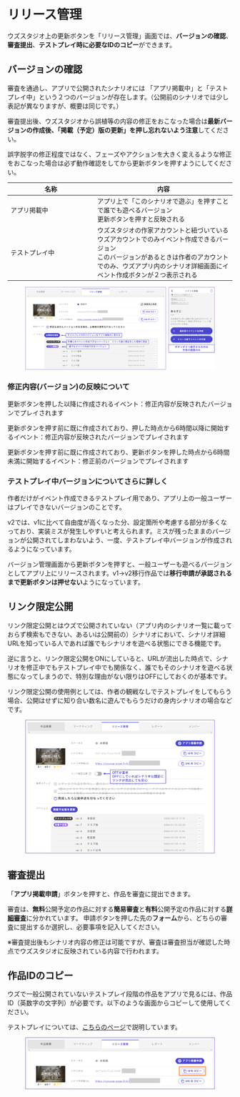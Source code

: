 # リリース管理

ウズスタジオ上の更新ボタンを「リリース管理」画面では、**バージョンの確認**、**審査提出**、**テストプレイ時に必要なIDのコピー**ができます。

## バージョンの確認

審査を通過し、アプリで公開されたシナリオには 「アプリ掲載中」と「テストプレイ中」という２つのバージョンが存在します。（公開前のシナリオでは少し表記が異なりますが、概要は同じです。）

審査提出後、ウズスタジオから誤植等の内容の修正をおこなった場合は**最新バージョンの作成後、「掲載（予定）版の更新」を押し忘れないよう注意**してください。

誤字脱字の修正程度ではなく、フェーズやアクションを大きく変えるような修正をおこなった場合は必ず動作確認をしてから更新ボタンを押すようにしてください。

<table><thead><tr><th width="180.33333333333331">名称</th><th>内容</th></tr></thead><tbody><tr><td>アプリ掲載中</td><td>アプリ上で「このシナリオで遊ぶ」を押すことで誰でも遊べるバージョン<br>更新ボタンを押すと反映される</td></tr><tr><td>テストプレイ中</td><td>ウズスタジオの作家アカウントと紐づいているウズアカウントでのみイベント作成できるバージョン<br>このバージョンがあるときは作者のアカウントでのみ、ウズアプリ内のシナリオ詳細画面にイベント作成ボタンが２つ表示される</td></tr></tbody></table>

<figure><img src="../.gitbook/assets/image (1) (1) (1) (1) (1) (1) (1).png" alt=""><figcaption></figcaption></figure>

### 修正内容(バージョン)の反映について

更新ボタンを押した以降に作成されるイベント：修正内容が反映されたバージョンでプレイされます

更新ボタンを押す前に既に作成されており、押した時点から6時間以降に開始するイベント：修正内容が反映されたバージョンでプレイされます

更新ボタンを押す前に既に作成されており、更新ボタンを押した時点から6時間未満に開始するイベント：修正前のバージョンでプレイされます

### テストプレイ中バージョンについてさらに詳しく

作者だけがイベント作成できるテストプレイ用であり、アプリ上の一般ユーザーはプレイできないバージョンのことです。

v2では、v1に比べて自由度が高くなった分、設定箇所や考慮する部分が多くなっており、実装ミスが発生しやすいと考えられます。ミスが残ったままのバージョンが公開されてしまわないよう、一度、テストプレイ中バージョンが作成されるようになっています。

バージョン管理画面から更新ボタンを押すと、一般ユーザーも遊べるバージョンとしてアプリ上にリリースされます。v1→v2移行作品では**移行申請が承認されるまで更新ボタンは押せない**ようになっています。

## リンク限定公開

リンク限定公開とはウズで公開されていない（アプリ内のシナリオ一覧に載っておらず検索もできない、あるいは公開前の）シナリオにおいて、シナリオ詳細URLを知っている人であれば誰でもシナリオを遊べる状態にできる機能です。

逆に言うと、リンク限定公開をONにしていると、URLが流出した時点で、シナリオを修正中でもテストプレイ中でも関係なく、誰でもそのシナリオを遊べる状態になってしまうので、特別な理由がない限りはOFFにしておくのが基本です。

リンク限定公開の使用例としては、作者の観戦なしでテストプレイをしてもらう場合、公開はせずに知り合い数名に遊んでもらうだけの身内シナリオの場合などです。

<figure><img src="../.gitbook/assets/image (1) (1) (1) (1) (1) (1) (1) (1).png" alt=""><figcaption></figcaption></figure>

## 審査提出

「**アプリ掲載申請**」ボタンを押すと、作品を審査に提出できます。

審査は、**無料**公開予定の作品に対する**簡易審査**と**有料**公開予定の作品に対する[**詳細審査**](../overview/makingflow/submit/check.md)に分かれています。 申請ボタンを押した先の**フォーム**から、どちらの審査に提出するか選択し、必要事項を記入してください。

※審査提出後もシナリオ内容の修正は可能ですが、審査は審査担当が確認した時点でウズスタジオに反映されている内容で行われます。

## 作品IDのコピー

ウズで一般公開されていないテストプレイ段階の作品をアプリで見るには、作品ID（英数字の文字列）が必要です。以下のような画面からコピーして使用してください。

テストプレイについては、[こちらのページ](../overview/makingflow/testplay.md)で説明しています。

<figure><img src="../.gitbook/assets/image (2) (1) (1) (1) (1) (1) (1).png" alt=""><figcaption></figcaption></figure>
